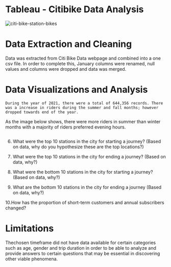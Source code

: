 # Tableau - Citibike Data Analysis
![citi-bike-station-bikes](https://user-images.githubusercontent.com/90159408/152655015-14b6378f-b4f6-4f42-8225-5a6ce9d1f189.jpg)

# Data Extraction and Cleaning
Data was extracted from  Citi Bike Data webpage and combined into a one csv file. In order to complete this, January columns were renamed, null values and columns were dropped and data was merged.


# Data Visualizations and Analysis

    During the year of 2021, there were a total of 644,356 records. There was a increase in riders during the summer and fall months; however dropped towards end of the year. 
  As the image below shows, there were more riders in summer than winter months with a majority of riders preferred evening hours. 
 
<image>
  
  6. What were the top 10 stations in the city for starting a journey? (Based on data, why do you hypothesize these are the top locations?)
  
  7. What were the top 10 stations in the city for ending a journey? (Based on data, why?)

  8. What were the bottom 10 stations in the city for starting a journey? (Based on data, why?)

  9. What are the bottom 10 stations in the city for ending a journey (Based on data, why?)

  10.How has the proportion of short-term customers and annual subscribers changed?

# Limitations
Thechosen timeframe did not have data available for certain categories such as age, gender and trip duration in order to be able to analyze and provide answers to certain questions that may be essential in discovering other viable phenomena.







